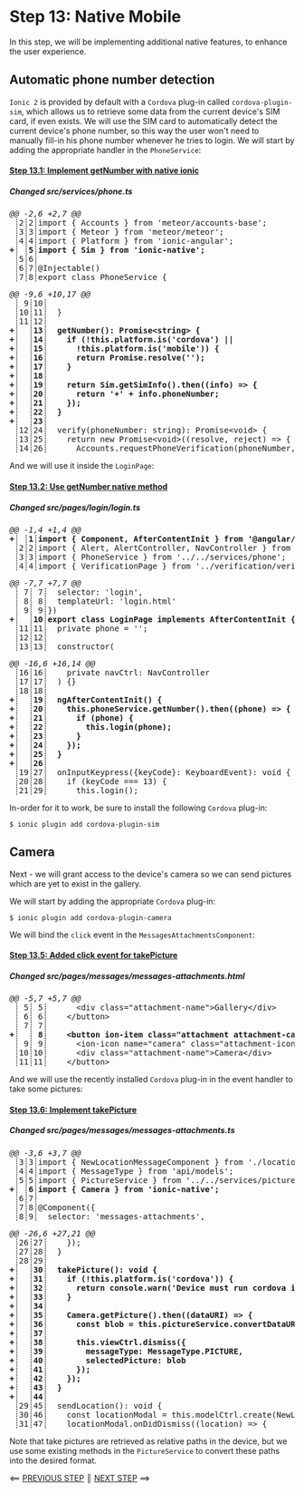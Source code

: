 # Step 13: Native Mobile

In this step, we will be implementing additional native features, to enhance the user experience.

## Automatic phone number detection

`Ionic 2` is provided by default with a `Cordova` plug-in called `cordova-plugin-sim`, which allows us to retrieve some data from the current device's SIM card, if even exists. We will use the SIM card to automatically detect the current device's phone number, so this way the user won't need to manually fill-in his phone number whenever he tries to login. We will start by adding the appropriate handler in the `PhoneService`:

[{]: <helper> (diffStep 13.1)

#### [Step 13.1: Implement getNumber with native ionic](https://github.com/Urigo/Ionic2CLI-Meteor-WhatsApp/commit/004c193)

##### Changed src&#x2F;services&#x2F;phone.ts
<pre>
<i>@@ -2,6 +2,7 @@</i>
 ┊2┊2┊import { Accounts } from &#x27;meteor/accounts-base&#x27;;
 ┊3┊3┊import { Meteor } from &#x27;meteor/meteor&#x27;;
 ┊4┊4┊import { Platform } from &#x27;ionic-angular&#x27;;
<b>+┊ ┊5┊import { Sim } from &#x27;ionic-native&#x27;;</b>
 ┊5┊6┊
 ┊6┊7┊@Injectable()
 ┊7┊8┊export class PhoneService {
</pre>
<pre>
<i>@@ -9,6 +10,17 @@</i>
 ┊ 9┊10┊
 ┊10┊11┊  }
 ┊11┊12┊
<b>+┊  ┊13┊  getNumber(): Promise&lt;string&gt; {</b>
<b>+┊  ┊14┊    if (!this.platform.is(&#x27;cordova&#x27;) ||</b>
<b>+┊  ┊15┊      !this.platform.is(&#x27;mobile&#x27;)) {</b>
<b>+┊  ┊16┊      return Promise.resolve(&#x27;&#x27;);</b>
<b>+┊  ┊17┊    }</b>
<b>+┊  ┊18┊</b>
<b>+┊  ┊19┊    return Sim.getSimInfo().then((info) &#x3D;&gt; {</b>
<b>+┊  ┊20┊      return &#x27;+&#x27; + info.phoneNumber;</b>
<b>+┊  ┊21┊    });</b>
<b>+┊  ┊22┊  }</b>
<b>+┊  ┊23┊</b>
 ┊12┊24┊  verify(phoneNumber: string): Promise&lt;void&gt; {
 ┊13┊25┊    return new Promise&lt;void&gt;((resolve, reject) &#x3D;&gt; {
 ┊14┊26┊      Accounts.requestPhoneVerification(phoneNumber, (e: Error) &#x3D;&gt; {
</pre>

[}]: #

And we will use it inside the `LoginPage`:

[{]: <helper> (diffStep 13.2)

#### [Step 13.2: Use getNumber native method](https://github.com/Urigo/Ionic2CLI-Meteor-WhatsApp/commit/b707e54)

##### Changed src&#x2F;pages&#x2F;login&#x2F;login.ts
<pre>
<i>@@ -1,4 +1,4 @@</i>
<b>+┊ ┊1┊import { Component, AfterContentInit } from &#x27;@angular/core&#x27;;</b>
 ┊2┊2┊import { Alert, AlertController, NavController } from &#x27;ionic-angular&#x27;;
 ┊3┊3┊import { PhoneService } from &#x27;../../services/phone&#x27;;
 ┊4┊4┊import { VerificationPage } from &#x27;../verification/verification&#x27;;
</pre>
<pre>
<i>@@ -7,7 +7,7 @@</i>
 ┊ 7┊ 7┊  selector: &#x27;login&#x27;,
 ┊ 8┊ 8┊  templateUrl: &#x27;login.html&#x27;
 ┊ 9┊ 9┊})
<b>+┊  ┊10┊export class LoginPage implements AfterContentInit {</b>
 ┊11┊11┊  private phone &#x3D; &#x27;&#x27;;
 ┊12┊12┊
 ┊13┊13┊  constructor(
</pre>
<pre>
<i>@@ -16,6 +16,14 @@</i>
 ┊16┊16┊    private navCtrl: NavController
 ┊17┊17┊  ) {}
 ┊18┊18┊
<b>+┊  ┊19┊  ngAfterContentInit() {</b>
<b>+┊  ┊20┊    this.phoneService.getNumber().then((phone) &#x3D;&gt; {</b>
<b>+┊  ┊21┊      if (phone) {</b>
<b>+┊  ┊22┊        this.login(phone);</b>
<b>+┊  ┊23┊      }</b>
<b>+┊  ┊24┊    });</b>
<b>+┊  ┊25┊  }</b>
<b>+┊  ┊26┊</b>
 ┊19┊27┊  onInputKeypress({keyCode}: KeyboardEvent): void {
 ┊20┊28┊    if (keyCode &#x3D;&#x3D;&#x3D; 13) {
 ┊21┊29┊      this.login();
</pre>

[}]: #

In-order for it to work, be sure to install the following `Cordova` plug-in:

    $ ionic plugin add cordova-plugin-sim

## Camera

Next - we will grant access to the device's camera so we can send pictures which are yet to exist in the gallery.

We will start by adding the appropriate `Cordova` plug-in:

    $ ionic plugin add cordova-plugin-camera

We will bind the `click` event in the `MessagesAttachmentsComponent`:

[{]: <helper> (diffStep 13.5)

#### [Step 13.5: Added click event for takePicture](https://github.com/Urigo/Ionic2CLI-Meteor-WhatsApp/commit/eb0d624)

##### Changed src&#x2F;pages&#x2F;messages&#x2F;messages-attachments.html
<pre>
<i>@@ -5,7 +5,7 @@</i>
 ┊ 5┊ 5┊      &lt;div class&#x3D;&quot;attachment-name&quot;&gt;Gallery&lt;/div&gt;
 ┊ 6┊ 6┊    &lt;/button&gt;
 ┊ 7┊ 7┊
<b>+┊  ┊ 8┊    &lt;button ion-item class&#x3D;&quot;attachment attachment-camera&quot; (click)&#x3D;&quot;takePicture()&quot;&gt;</b>
 ┊ 9┊ 9┊      &lt;ion-icon name&#x3D;&quot;camera&quot; class&#x3D;&quot;attachment-icon&quot;&gt;&lt;/ion-icon&gt;
 ┊10┊10┊      &lt;div class&#x3D;&quot;attachment-name&quot;&gt;Camera&lt;/div&gt;
 ┊11┊11┊    &lt;/button&gt;
</pre>

[}]: #

And we will use the recently installed `Cordova` plug-in in the event handler to take some pictures:

[{]: <helper> (diffStep 13.6)

#### [Step 13.6: Implement takePicture](https://github.com/Urigo/Ionic2CLI-Meteor-WhatsApp/commit/fc78777)

##### Changed src&#x2F;pages&#x2F;messages&#x2F;messages-attachments.ts
<pre>
<i>@@ -3,6 +3,7 @@</i>
 ┊3┊3┊import { NewLocationMessageComponent } from &#x27;./location-message&#x27;;
 ┊4┊4┊import { MessageType } from &#x27;api/models&#x27;;
 ┊5┊5┊import { PictureService } from &#x27;../../services/picture&#x27;;
<b>+┊ ┊6┊import { Camera } from &#x27;ionic-native&#x27;;</b>
 ┊6┊7┊
 ┊7┊8┊@Component({
 ┊8┊9┊  selector: &#x27;messages-attachments&#x27;,
</pre>
<pre>
<i>@@ -26,6 +27,21 @@</i>
 ┊26┊27┊    });
 ┊27┊28┊  }
 ┊28┊29┊
<b>+┊  ┊30┊  takePicture(): void {</b>
<b>+┊  ┊31┊    if (!this.platform.is(&#x27;cordova&#x27;)) {</b>
<b>+┊  ┊32┊      return console.warn(&#x27;Device must run cordova in order to take pictures&#x27;);</b>
<b>+┊  ┊33┊    }</b>
<b>+┊  ┊34┊</b>
<b>+┊  ┊35┊    Camera.getPicture().then((dataURI) &#x3D;&gt; {</b>
<b>+┊  ┊36┊      const blob &#x3D; this.pictureService.convertDataURIToBlob(dataURI);</b>
<b>+┊  ┊37┊</b>
<b>+┊  ┊38┊      this.viewCtrl.dismiss({</b>
<b>+┊  ┊39┊        messageType: MessageType.PICTURE,</b>
<b>+┊  ┊40┊        selectedPicture: blob</b>
<b>+┊  ┊41┊      });</b>
<b>+┊  ┊42┊    });</b>
<b>+┊  ┊43┊  }</b>
<b>+┊  ┊44┊</b>
 ┊29┊45┊  sendLocation(): void {
 ┊30┊46┊    const locationModal &#x3D; this.modelCtrl.create(NewLocationMessageComponent);
 ┊31┊47┊    locationModal.onDidDismiss((location) &#x3D;&gt; {
</pre>

[}]: #

Note that take pictures are retrieved as relative paths in the device, but we use some existing methods in the `PictureService` to convert these paths into the desired format.

[{]: <helper> (navStep nextRef="https://angular-meteor.com/tutorials/whatsapp2/ionic/summary" prevRef="https://angular-meteor.com/tutorials/whatsapp2/ionic/file-upload")

⟸ <a href="https://angular-meteor.com/tutorials/whatsapp2/ionic/file-upload">PREVIOUS STEP</a> <b>║</b> <a href="https://angular-meteor.com/tutorials/whatsapp2/ionic/summary">NEXT STEP</a> ⟹

[}]: #

